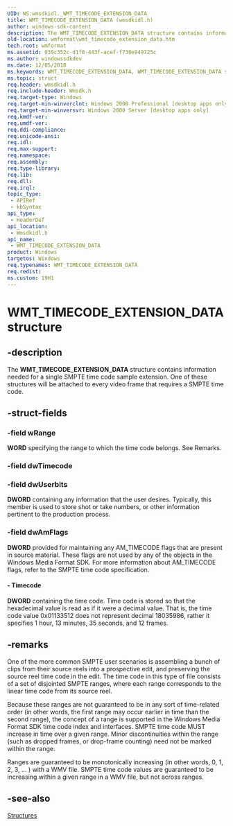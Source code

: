 ```yaml
---
UID: NS:wmsdkidl._WMT_TIMECODE_EXTENSION_DATA
title: WMT_TIMECODE_EXTENSION_DATA (wmsdkidl.h)
author: windows-sdk-content
description: The WMT_TIMECODE_EXTENSION_DATA structure contains information needed for a single SMPTE time code sample extension. One of these structures will be attached to every video frame that requires a SMPTE time code.
old-location: wmformat\wmt_timecode_extension_data.htm
tech.root: wmformat
ms.assetid: 039c352c-d1f0-443f-acef-f730e949725c
ms.author: windowssdkdev
ms.date: 12/05/2018
ms.keywords: WMT_TIMECODE_EXTENSION_DATA, WMT_TIMECODE_EXTENSION_DATA structure [windows Media Format], structure [windows Media Format], wmformat.wmt_timecode_extension_data, wmsdkidl/WMT_TIMECODE_EXTENSION_DATA
ms.topic: struct
req.header: wmsdkidl.h
req.include-header: Wmsdk.h
req.target-type: Windows
req.target-min-winverclnt: Windows 2000 Professional [desktop apps only],Windows Media Format 9 Series SDK, or later versions of the SDK
req.target-min-winversvr: Windows 2000 Server [desktop apps only]
req.kmdf-ver: 
req.umdf-ver: 
req.ddi-compliance: 
req.unicode-ansi: 
req.idl: 
req.max-support: 
req.namespace: 
req.assembly: 
req.type-library: 
req.lib: 
req.dll: 
req.irql: 
topic_type:
 - APIRef
 - kbSyntax
api_type:
 - HeaderDef
api_location:
 - Wmsdkidl.h
api_name:
 - WMT_TIMECODE_EXTENSION_DATA
product: Windows
targetos: Windows
req.typenames: WMT_TIMECODE_EXTENSION_DATA
req.redist: 
ms.custom: 19H1
---
```


# WMT_TIMECODE_EXTENSION_DATA structure


## -description



The <b>WMT_TIMECODE_EXTENSION_DATA</b> structure contains information needed for a single SMPTE time code sample extension. One of these structures will be attached to every video frame that requires a SMPTE time code.




## -struct-fields




### -field wRange

<b>WORD</b> specifying the range to which the time code belongs. See Remarks.


### -field dwTimecode

 


### -field dwUserbits

<b>DWORD</b> containing any information that the user desires. Typically, this member is used to store shot or take numbers, or other information pertinent to the production process.


### -field dwAmFlags

<b>DWORD</b> provided for maintaining any AM_TIMECODE flags that are present in source material. These flags are not used by any of the objects in the Windows Media Format SDK. For more information about AM_TIMECODE flags, refer to the SMPTE time code specification.


#### - Timecode

<b>DWORD</b> containing the time code. Time code is stored so that the hexadecimal value is read as if it were a decimal value. That is, the time code value 0x01133512 does not represent decimal 18035986, rather it specifies 1 hour, 13 minutes, 35 seconds, and 12 frames.


## -remarks



One of the more common SMPTE user scenarios is assembling a bunch of clips from their source reels into a prospective edit, and preserving the source reel time code in the edit. The time code in this type of file consists of a set of disjointed SMPTE ranges, where each range corresponds to the linear time code from its source reel.

Because these ranges are not guaranteed to be in any sort of time-related order (in other words, the first range may occur earlier in time than the second range), the concept of a range is supported in the Windows Media Format SDK time code index and interfaces. SMPTE time code MUST increase in time over a given range. Minor discontinuities within the range (such as dropped frames, or drop-frame counting) need not be marked within the range.

Ranges are guaranteed to be monotonically increasing (in other words, 0, 1, 2, 3, … ) with a WMV file. SMPTE time code values are guaranteed to be increasing within a given range in a WMV file, but not across ranges.




## -see-also




<a href="https://docs.microsoft.com/windows/desktop/wmformat/structures">Structures</a>
 

 

